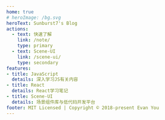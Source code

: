 ```yaml
---
home: true
# heroImage: /bg.svg
heroText: Sunburst7's Blog
actions:
  - text: 快速了解
    link: /note/
    type: primary
  - text: Scene-UI
    link: /scene-ui/
    type: secondary
features:
- title: JavaScript
  details: 深入学习JS有关内容
- title: React
  details: React学习笔记
- title: Scene-UI
  details: 场景组件库与低代码开发平台
footer: MIT Licensed | Copyright © 2018-present Evan You
---
```

